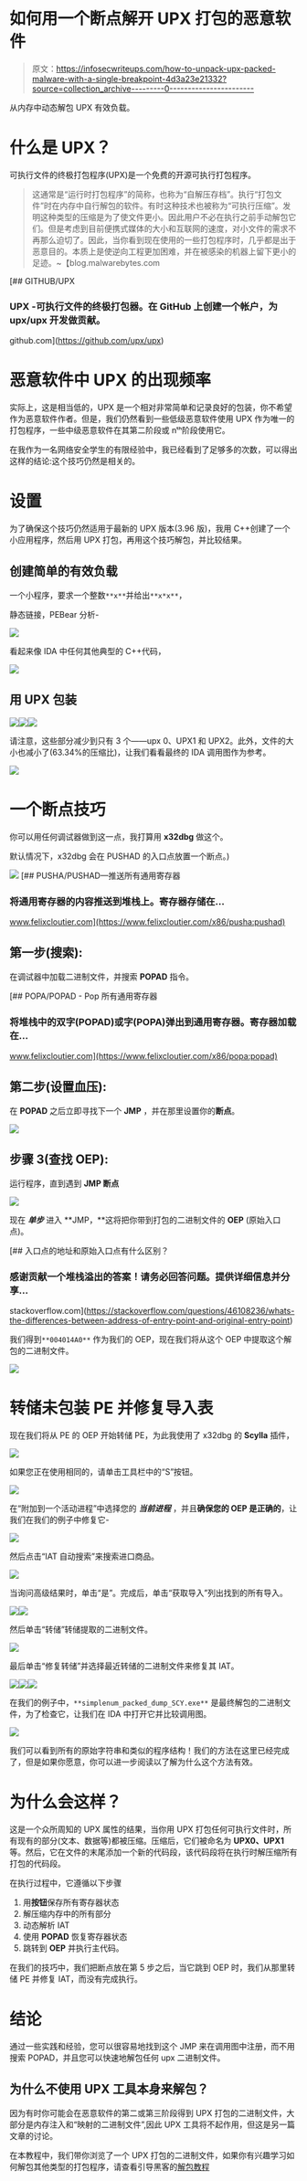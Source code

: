 # 如何用一个断点解开 UPX 打包的恶意软件

> 原文：<https://infosecwriteups.com/how-to-unpack-upx-packed-malware-with-a-single-breakpoint-4d3a23e21332?source=collection_archive---------0----------------------->

从内存中动态解包 UPX 有效负载。

# 什么是 UPX？

可执行文件的终极打包程序(UPX)是一个免费的开源可执行打包程序。

> 这通常是“运行时打包程序”的简称，也称为“自解压存档”。执行“打包文件”时在内存中自行解包的软件。有时这种技术也被称为“可执行压缩”。发明这种类型的压缩是为了使文件更小。因此用户不必在执行之前手动解包它们。但是考虑到目前便携式媒体的大小和互联网的速度，对小文件的需求不再那么迫切了。因此，当你看到现在使用的一些打包程序时，几乎都是出于恶意目的。本质上是使逆向工程更加困难，并在被感染的机器上留下更小的足迹。~【blog.malwarebytes.com 

[](https://github.com/upx/upx) [## GITHUB/UPX

### UPX -可执行文件的终极打包器。在 GitHub 上创建一个帐户，为 upx/upx 开发做贡献。

github.com](https://github.com/upx/upx) 

# 恶意软件中 UPX 的出现频率

实际上，这是相当低的，UPX 是一个相对非常简单和记录良好的包装，你不希望作为恶意软件作者。但是，我们仍然看到一些低级恶意软件使用 UPX 作为唯一的打包程序，一些中级恶意软件在其第二阶段或 nᵗʰ阶段使用它。

在我作为一名网络安全学生的有限经验中，我已经看到了足够多的次数，可以得出这样的结论:这个技巧仍然是相关的。

# 设置

为了确保这个技巧仍然适用于最新的 UPX 版本(3.96 版)，我用 C++创建了一个小应用程序，然后用 UPX 打包，再用这个技巧解包，并比较结果。

## 创建简单的有效负载

一个小程序，要求一个整数`**x**`并给出`**x*x**`，

静态链接，PEBear 分析-

![](img/f7474a85aab9113d0f597212a784a5bf.png)

看起来像 IDA 中任何其他典型的 C++代码，

![](img/3b3dab123933aa95d6b3f28bb4fca227.png)

## 用 UPX 包装

![](img/827380376692f2a66d2a9a4c2fc6c1fb.png)![](img/0b6d6677c50eb68323ca67c8a068b416.png)![](img/34b245550ae033ae0dcc3aacd5e23c05.png)

请注意，这些部分减少到只有 3 个——upx 0、UPX1 和 UPX2。此外，文件的大小也减小了(63.34%的压缩比)，让我们看看最终的 IDA 调用图作为参考。

![](img/05a50adec12224f279906d615996912f.png)

# 一个断点技巧

你可以用任何调试器做到这一点，我打算用 **x32dbg** 做这个。

默认情况下，x32dbg 会在 PUSHAD 的入口点放置一个断点。)

![](img/e8f97117ff8b674fe5e0eb88b608509a.png) [## PUSHA/PUSHAD—推送所有通用寄存器

### 将通用寄存器的内容推送到堆栈上。寄存器存储在…

www.felixcloutier.com](https://www.felixcloutier.com/x86/pusha:pushad) 

## 第一步(搜索):

在调试器中加载二进制文件，并搜索 **POPAD** 指令。

 [## POPA/POPAD - Pop 所有通用寄存器

### 将堆栈中的双字(POPAD)或字(POPA)弹出到通用寄存器。寄存器加载在…

www.felixcloutier.com](https://www.felixcloutier.com/x86/popa:popad) 

## 第二步(设置血压):

在 **POPAD** 之后立即寻找下一个 **JMP** ，并在那里设置你的**断点**。

![](img/25db85c606d0cbc9acea21c7a2fa4c47.png)

## 步骤 3(查找 OEP):

运行程序，直到遇到 **JMP 断点**

![](img/7bda0db757a649e0d2b79a397460c9df.png)

现在 ***单步*** 进入 **JMP，**这将把你带到打包的二进制文件的 **OEP** (原始入口点)。

[](https://stackoverflow.com/questions/46108236/whats-the-differences-between-address-of-entry-point-and-original-entry-point) [## 入口点的地址和原始入口点有什么区别？

### 感谢贡献一个堆栈溢出的答案！请务必回答问题。提供详细信息并分享…

stackoverflow.com](https://stackoverflow.com/questions/46108236/whats-the-differences-between-address-of-entry-point-and-original-entry-point) 

我们得到`**004014A0**` 作为我们的 OEP，现在我们将从这个 OEP 中提取这个解包的二进制文件。

![](img/e42ce7d06ada057753e0c1980c50b135.png)

# 转储未包装 PE 并修复导入表

现在我们将从 PE 的 OEP 开始转储 PE，为此我使用了 x32dbg 的 **Scylla** 插件，

![](img/41821c234157ed56f528b7faa7d16662.png)

如果您正在使用相同的，请单击工具栏中的“S”按钮。

![](img/f4374782ba01afb79152bf1c6af5561d.png)

在“附加到一个活动进程”中选择您的 ***当前进程*** ，并且**确保您的 OEP 是正确的**，让我们在我们的例子中修复它-

![](img/493829910de06deda785bad4d56f1466.png)

然后点击“IAT 自动搜索”来搜索进口商品。

![](img/2c79b6136ac433728f3c955af19ee7c1.png)

当询问高级结果时，单击“是”。完成后，单击“获取导入”列出找到的所有导入。

![](img/929f34ec8364ed164900d77625b19dbf.png)![](img/4353c83ad67ffec9768e8d5bffc3bb20.png)

然后单击“转储”转储提取的二进制文件。

![](img/9df766e0f3bccf7c4099604eb3f1ee3d.png)

最后单击“修复转储”并选择最近转储的二进制文件来修复其 IAT。

![](img/8028610b246efe84863ad3da98714b93.png)![](img/1bc44832bb7c0023e4a9ff3094ef070e.png)![](img/cd36080361ad919026d9a7f588043371.png)

在我们的例子中，`**simplenum_packed_dump_SCY.exe**` 是最终解包的二进制文件，为了检查它，让我们在 IDA 中打开它并比较调用图。

![](img/90bd8ffbeef6a73b22332c95c7285b60.png)

我们可以看到所有的原始字符串和类似的程序结构！我们的方法在这里已经完成了，但是如果你愿意，你可以进一步阅读以了解为什么这个方法有效。

# 为什么会这样？

这是一个众所周知的 UPX 属性的结果，当你用 UPX 打包任何可执行文件时，所有现有的部分(文本、数据等)都被压缩。压缩后，它们被命名为 **UPX0、UPX1** 等。然后，它在文件的末尾添加一个新的代码段，该代码段将在执行时解压缩所有打包的代码段。

在执行过程中，它遵循以下步骤

1.  用**按钮**保存所有寄存器状态
2.  解压缩内存中的所有部分
3.  动态解析 IAT
4.  使用 **POPAD** 恢复寄存器状态
5.  跳转到 **OEP** 并执行主代码。

在我们的技巧中，我们把断点放在第 5 步之后，当它跳到 OEP 时，我们从那里转储 PE 并修复 IAT，而没有完成执行。

# 结论

通过一些实践和经验，您可以很容易地找到这个 JMP 来在调用图中注册，而不用搜索 POPAD，并且您可以快速地解包任何 upx 二进制文件。

## 为什么不使用 UPX 工具本身来解包？

因为有时你可能会在恶意软件的第二或第三阶段得到 UPX 打包的二进制文件，大部分是内存注入和“映射的二进制文件”,因此 UPX 工具将不起作用，但这是另一篇文章的讨论。

在本教程中，我们带你浏览了一个 UPX 打包的二进制文件，如果你有兴趣学习如何解包其他类型的打包程序，请查看引导黑客的[解包教程](https://guidedhacking.com/threads/how-to-unpack-packed-files-tutorial-series.17522/)